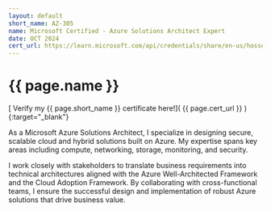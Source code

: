 ```yaml
---
layout: default
short_name: AZ-305
name: Microsoft Certified - Azure Solutions Architect Expert
date: OCT 2024
cert_url: https://learn.microsoft.com/api/credentials/share/en-us/hosseinnassiri/6CC7EF316792E746?sharingId=6BE52B73542AB83C
---
```


# {{ page.name }}

[ Verify my {{ page.short_name }} certificate here!]( {{ page.cert_url }} ){:target="_blank"}

As a Microsoft Azure Solutions Architect, I specialize in designing secure, scalable cloud and hybrid solutions built on Azure. My expertise spans key areas including compute, networking, storage, monitoring, and security.

I work closely with stakeholders to translate business requirements into technical architectures aligned with the Azure Well-Architected Framework and the Cloud Adoption Framework. By collaborating with cross-functional teams, I ensure the successful design and implementation of robust Azure solutions that drive business value.
